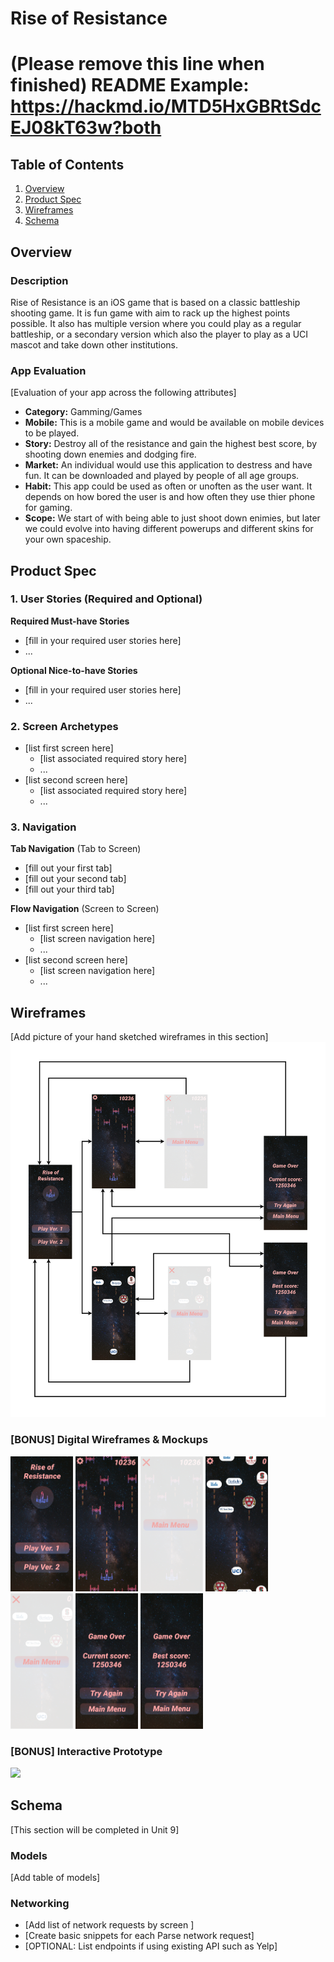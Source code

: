 # Rise of Resistance

# (Please remove this line when finished) README Example: https://hackmd.io/MTD5HxGBRtSdcEJ08kT63w?both

## Table of Contents

1. [Overview](#Overview)
1. [Product Spec](#Product-Spec)
1. [Wireframes](#Wireframes)
1. [Schema](#Schema)

## Overview

### Description

Rise of Resistance is an iOS game that is based on a classic battleship shooting game. It is fun game with aim to rack up the highest points possible. It also has multiple version where you could play as a regular battleship, or a secondary version which also the player to play as a UCI mascot and take down other institutions.

### App Evaluation

[Evaluation of your app across the following attributes]

- **Category:** Gamming/Games
- **Mobile:** This is a mobile game and would be available on mobile devices to be played.
- **Story:** Destroy all of the resistance and gain the highest best score, by shooting down enemies and dodging fire.
- **Market:** An individual would use this application to destress and have fun. It can be downloaded and played by people of all age groups.
- **Habit:** This app could be used as often or unoften as the user want. It depends on how bored the user is and how often they use thier phone for gaming.
- **Scope:** We start of with being able to just shoot down enimies, but later we could evolve into having different powerups and different skins for your own spaceship. 

## Product Spec

### 1. User Stories (Required and Optional)

**Required Must-have Stories**

- [fill in your required user stories here]
- ...

**Optional Nice-to-have Stories**

- [fill in your required user stories here]
- ...

### 2. Screen Archetypes

- [list first screen here]
  - [list associated required story here]
  - ...
- [list second screen here]
  - [list associated required story here]
  - ...

### 3. Navigation

**Tab Navigation** (Tab to Screen)

- [fill out your first tab]
- [fill out your second tab]
- [fill out your third tab]

**Flow Navigation** (Screen to Screen)

- [list first screen here]
  - [list screen navigation here]
  - ...
- [list second screen here]
  - [list screen navigation here]
  - ...

## Wireframes

[Add picture of your hand sketched wireframes in this section]
<img src="./readmeResources/Wireframes.png" width=600>

### [BONUS] Digital Wireframes & Mockups

<p float="left">
   <img src="./readmeResources/img1.PNG" width=100>
   <img src="./readmeResources/img2.PNG" width=100>
   <img src="./readmeResources/img3.PNG" width=100>
   <img src="./readmeResources/img4.PNG" width=100>
   <img src="./readmeResources/img5.PNG" width=100>
   <img src="./readmeResources/img6.PNG" width=100>
   <img src="./readmeResources/img7.PNG" width=100>
</p>

### [BONUS] Interactive Prototype

<img src="./readmeResources/interactivePrototype.gif" width=250>

## Schema

[This section will be completed in Unit 9]

### Models

[Add table of models]

### Networking

- [Add list of network requests by screen ]
- [Create basic snippets for each Parse network request]
- [OPTIONAL: List endpoints if using existing API such as Yelp]
